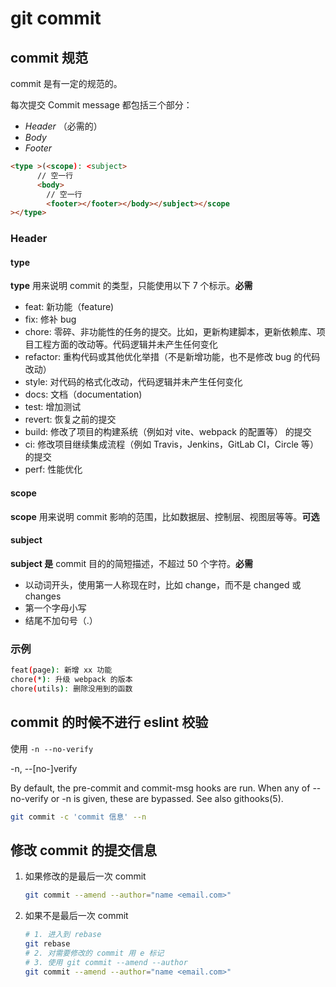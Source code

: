 # git commit

## commit 规范

commit 是有一定的规范的。

每次提交 Commit message 都包括三个部分：

- _Header_ （必需的）
- _Body_
- _Footer_

```html
<type >(<scope): <subject>
      // 空一行
      <body>
        // 空一行
        <footer></footer></body></subject></scope
></type>
```

### Header

#### type

**type** 用来说明 commit 的类型，只能使用以下 7 个标示。**必需**

- feat: 新功能（feature)
- fix: 修补 bug
- chore: 零碎、非功能性的任务的提交。比如，更新构建脚本，更新依赖库、项目工程方面的改动等。代码逻辑并未产生任何变化
- refactor: 重构代码或其他优化举措（不是新增功能，也不是修改 bug 的代码改动）
- style: 对代码的格式化改动，代码逻辑并未产生任何变化
- docs: 文档（documentation)
- test: 增加测试
- revert: 恢复之前的提交
- build: 修改了项目的构建系统（例如对 vite、webpack 的配置等） 的提交
- ci: 修改项目继续集成流程（例如 Travis，Jenkins，GitLab CI，Circle 等）的提交
- perf: 性能优化

#### scope

**scope** 用来说明 commit 影响的范围，比如数据层、控制层、视图层等等。**可选**

#### subject

**subject 是** commit 目的的简短描述，不超过 50 个字符。**必需**

- 以动词开头，使用第一人称现在时，比如 change，而不是 changed 或 changes
- 第一个字母小写
- 结尾不加句号（.）

### 示例

```bash
feat(page): 新增 xx 功能
chore(*): 升级 webpack 的版本
chore(utils): 删除没用到的函数
```

## commit 的时候不进行 eslint 校验

使用 `-n --no-verify`

-n, --[no-]verify

By default, the pre-commit and commit-msg hooks are run. When any of --no-verify or -n is given, these are bypassed. See also githooks(5).

```bash
git commit -c 'commit 信息' --n
```

## 修改 commit 的提交信息

1. 如果修改的是最后一次 commit

   ```bash
   git commit --amend --author="name <email.com>"
   ```

2. 如果不是最后一次 commit

   ```bash
   # 1. 进入到 rebase
   git rebase
   # 2. 对需要修改的 commit 用 e 标记
   # 3. 使用 git commit --amend --author
   git commit --amend --author="name <email.com>"
   ```
